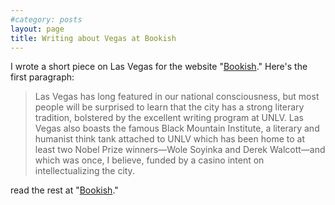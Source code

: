 ```yaml
---
#category: posts
layout: page
title: Writing about Vegas at Bookish
---
```

I wrote a short piece on Las Vegas for the website "[Bookish](http://www.bookish.com/articles/sin-city-on-screen-sexy-and-shocking-scenes-set-in-las-vegas)." Here's the first paragraph:

>Las Vegas has long featured in our national consciousness, but most people will be surprised to learn that the city has a strong literary tradition, bolstered by the excellent writing program at UNLV. Las Vegas also boasts the famous Black Mountain Institute, a literary and humanist think tank attached to UNLV which has been home to at least two Nobel Prize winners—Wole Soyinka and Derek Walcott—and which was once, I believe, funded by a casino intent on intellectualizing the city.

read the rest at "[Bookish](http://www.bookish.com/articles/sin-city-on-screen-sexy-and-shocking-scenes-set-in-las-vegas)."